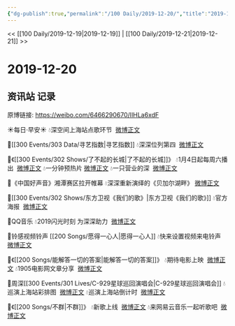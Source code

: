 ```yaml
---
{"dg-publish":true,"permalink":"/100 Daily/2019-12-20/","title":"2019-12-20","created":"2023-04-01T18:31:10.100+08:00","updated":"2023-04-01T18:32:24.276+08:00"}
---
```



<< [[100 Daily/2019-12-19\|2019-12-19]] | [[100 Daily/2019-12-21\|2019-12-21]] >>

# 2019-12-20

## 资讯站 记录

原博链接: https://weibo.com/6466290670/IlHLa6xdF

☀每日·早安☀
💧深空间上海站点歌环节  [微博正文](https://m.weibo.cn/6466290670/4451501135253416)

🌠[[300 Events/303 Data/寻艺指数\|寻艺指数]]
💧深深位列第四  [微博正文](https://m.weibo.cn/6466290670/4451529001545620)

🌠《[[300 Events/302 Shows/了不起的长城\|了不起的长城]]》
💧1月4日起每周六播出  [微博正文](https://m.weibo.cn/6466290670/4451531300550271)
💧一分钟预热片 [微博正文](https://m.weibo.cn/6466290670/4451546584107870)
💧一只营业的深  [微博正文](https://m.weibo.cn/6466290670/4451645729157404)

🌠《中国好声音》湘潭赛区拉开帷幕
💧深深重新演绎的《贝加尔湖畔》 [微博正文](https://m.weibo.cn/6466290670/4451556478952373)

🌠[[300 Events/302 Shows/东方卫视《我们的歌》\|东方卫视《我们的歌》]]
💧官方海报  [微博正文](https://m.weibo.cn/6466290670/4451561079717824)

🌠QQ音乐
💧2019闪光时刻 为深深助力  [微博正文](https://m.weibo.cn/6466290670/4451573788776160)

🌠铃感视频铃声 [[200 Songs/愿得一心人\|愿得一心人]]
💧快来设置视频来电铃声  [微博正文](https://m.weibo.cn/6466290670/4451628956703083)

🌠《[[200 Songs/能解答一切的答案\|能解答一切的答案]]》
💧期待电影上映  [微博正文](https://m.weibo.cn/6466290670/4451676922165536)
💧1905电影网文章分享  [微博正文](https://m.weibo.cn/6466290670/4451699416255630)

🌠周深[[300 Events/301 Lives/C-929星球巡回演唱会\|C-929星球巡回演唱会]]
💧巡演上海站彩排图  [微博正文](https://m.weibo.cn/6466290670/4451695599402958)
💧巡演上海站倒计时  [微博正文](https://m.weibo.cn/6466290670/4451727186705316)

🌠《[[200 Songs/不群\|不群]]》
💧新歌上线  [微博正文](https://m.weibo.cn/6466290670/4451727002395838)
💧来网易云音乐一起听歌吧  [微博正文](https://m.weibo.cn/6466290670/4451727359245091)
